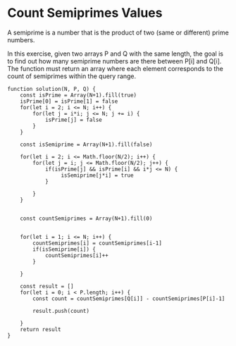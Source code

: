 # Count Semiprimes Values

A semiprime is a number that is the product of two (same or different) prime numbers.

In this exercise, given two arrays P and Q with the same length, the goal is to find out how many semiprime numbers are there between P[i] and Q[i].
The function must return an array where each element corresponds to the count of semiprimes within the query range.

```
function solution(N, P, Q) {
    const isPrime = Array(N+1).fill(true)
    isPrime[0] = isPrime[1] = false
    for(let i = 2; i <= N; i++) {
        for(let j = i*i; j <= N; j += i) {
            isPrime[j] = false
        }
    }

    const isSemiprime = Array(N+1).fill(false)

    for(let i = 2; i <= Math.floor(N/2); i++) {
        for(let j = i; j <= Math.floor(N/2); j++) {
            if(isPrime[j] && isPrime[i] && i*j <= N) {
                 isSemiprime[j*i] = true
            }
           
        }
    }


    const countSemiprimes = Array(N+1).fill(0)


    for(let i = 1; i <= N; i++) {
        countSemiprimes[i] = countSemiprimes[i-1]
        if(isSemiprime[i]) {
            countSemiprimes[i]++
        } 
        
    }

    const result = []
    for(let i = 0; i < P.length; i++) {
        const count = countSemiprimes[Q[i]] - countSemiprimes[P[i]-1]

        result.push(count)
        
    }
    return result
}
```
